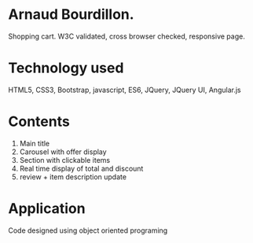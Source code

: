 # Arnaud Bourdillon. 

   Shopping cart.
   W3C validated, cross browser checked, responsive page. 
   
# Technology used

HTML5, CSS3, Bootstrap, javascript, ES6, JQuery, JQuery UI, Angular.js

# Contents

1. Main title
2. Carousel with offer display
3. Section with clickable items
4. Real time display of total and discount
5. review + item description update 
			   
# Application

Code designed using object oriented programing





